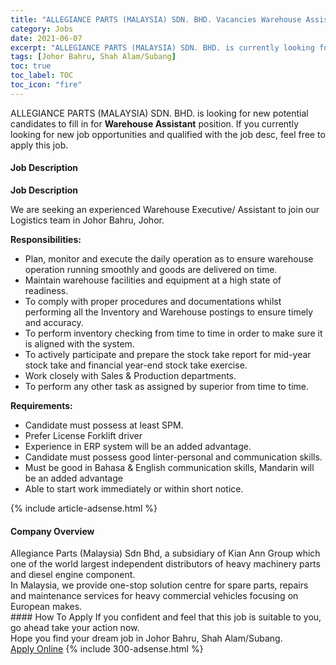 ```yaml
---
title: "ALLEGIANCE PARTS (MALAYSIA) SDN. BHD. Vacancies Warehouse Assistant" 
category: Jobs 
date: 2021-06-07 
excerpt: "ALLEGIANCE PARTS (MALAYSIA) SDN. BHD. is currently looking for suitable person to fill in the Warehouse Assistant which based in Johor Bahru, Shah Alam/Subang" 
tags: [Johor Bahru, Shah Alam/Subang] 
toc: true 
toc_label: TOC 
toc_icon: "fire" 
--- 
```


<p>ALLEGIANCE PARTS (MALAYSIA) SDN. BHD. is looking for new potential candidates to fill in for <b>Warehouse Assistant</b> position. If you currently looking for new job opportunities and qualified with the job desc, feel free to apply this job.
</p><div><div><h4>Job Description</h4></div><div><div><span><div><p><strong>Job Description</strong></p><p>We are seeking an experienced Warehouse Executive/ Assistant to join our Logistics team in Johor Bahru, Johor.</p><p><strong>Responsibilities:</strong></p><ul><li>Plan, monitor and execute the daily operation as to ensure warehouse operation running smoothly and goods are delivered on time.</li><li>Maintain warehouse facilities and equipment at a high state of readiness.</li><li>To comply with proper procedures and documentations whilst performing all the Inventory and Warehouse postings to ensure timely and accuracy.</li><li>To perform inventory checking from time to time in order to make sure it is aligned with the system.</li><li>To actively participate and prepare the stock take report for mid-year stock take and financial year-end stock take exercise.</li><li>Work closely with Sales &amp; Production departments.</li><li>To perform any other task as assigned by superior from time to time.</li></ul><p><strong>Requirements:</strong></p><ul><li>Candidate must possess at least SPM.</li><li>Prefer License Forklift driver</li><li>Experience in ERP system will be an added advantage.</li><li>Candidate must possess good linter-personal and communication skills.</li><li>Must be good in Bahasa &amp; English communication skills, Mandarin will be an added advantage</li><li>Able to start work immediately or within short notice.</li></ul></div></span></div></div></div> 
{% include article-adsense.html %} 
<div><div><h4>Company Overview</h4></div><div><div><span><div><div>Allegiance Parts (Malaysia) Sdn Bhd, a subsidiary of Kian Ann Group which one of the world largest independent distributors of heavy machinery parts and diesel engine component.</div>
<div>In Malaysia, we provide one-stop solution centre for spare parts, repairs and maintenance services for heavy commercial vehicles focusing on European makes.</div></div></span></div></div></div> 
#### How To Apply 
If you confident and feel that this job is suitable to you, go ahead take your action now. <br/> 
Hope you find your dream job in Johor Bahru, Shah Alam/Subang. <br/> 
<a href="https://www.jobstreet.com.my/en/job/warehouse-assistant-4583934?jobId=jobstreet-my-job-4583934&" class="btn btn--info" target="_blank" rel="nofollow noopenner">Apply Online</a> 
{% include 300-adsense.html %} 